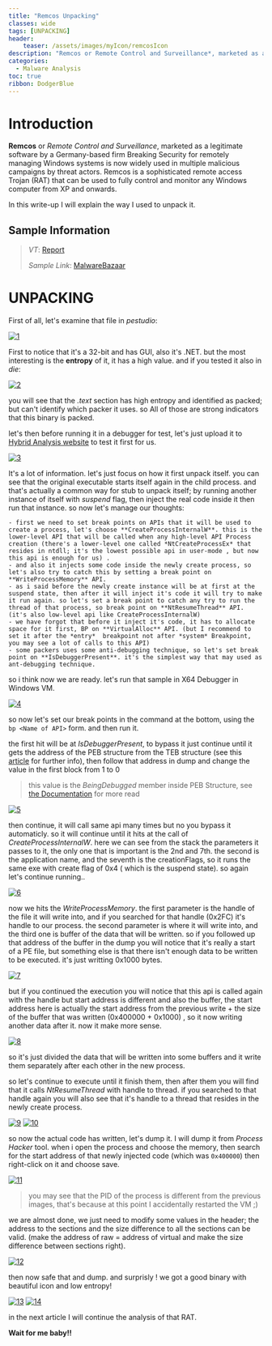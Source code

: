 ```yaml
---
title: "Remcos Unpacking"
classes: wide
tags: [UNPACKING]
header:
    teaser: /assets/images/myIcon/remcosIcon
description: "Remcos or Remote Control and Surveillance*, marketed as a legitimate software by a Germany-based firm Breaking Security for remotely managing Windows systems is now widely used in multiple malicious campaigns by threat actors. Remcos is a sophisticated remote access Trojan (RAT) that can be used to fully control and monitor any Windows computer from XP and onwards."
categories:
  - Malware Analysis
toc: true
ribbon: DodgerBlue
---
```


# Introduction

**Remcos** or *Remote Control and Surveillance*, marketed as a legitimate software by a Germany-based firm Breaking Security for remotely managing Windows systems is now widely used in multiple malicious campaigns by threat actors. Remcos is a sophisticated remote access Trojan (RAT) that can be used to fully control and monitor any Windows computer from XP and onwards.

In this write-up I will explain the way I used to unpack it.



## Sample Information 

>*VT*: [Report](https://www.virustotal.com/gui/file/ad3dc7a0c6ce33a7e45775b3452343eb748fab8823311df58d4599d6a203ff80)
>
>*Sample Link*: [MalwareBazaar](https://bazaar.abuse.ch/sample/ad3dc7a0c6ce33a7e45775b3452343eb748fab8823311df58d4599d6a203ff80)



# UNPACKING

First of all, let's examine that file in *pestudio*:

[![1](/assets/images/malware-analysis/remcosUnpack/1.png)](/assets/images/malware-analysis/remcosUnpack/1.png)

First to notice that it's a 32-bit and has GUI, also it's .NET. but the most interesting is the **entropy** of it, it has a high value. and if you tested it also in *die*:

[![2](/assets/images/malware-analysis/remcosUnpack/2.png)](/assets/images/malware-analysis/remcosUnpack/2.png)

you will see that the *.text* section has  high entropy and identified as packed;  but can't identify which packer it uses. so All of those are strong indicators that this binary is packed.

let's then before running it in a debugger for test, let's just upload it to [Hybrid Analysis website](https://www.hybrid-analysis.com/) to test it first for us.

[![3](/assets/images/malware-analysis/remcosUnpack/3.png)](/assets/images/malware-analysis/remcosUnpack/3.png)

It's a lot of information. let's just focus on how it first unpack itself. you can see that the original executable starts itself again in the child process. and that's actually a common way for stub to unpack itself; by running another instance of itself with *suspend* flag, then inject the real code inside it then run that instance. so now let's manage our thoughts:

	- first we need to set break points on APIs that it will be used to create a process, let's choose **CreateProcessInternalW**. this is the lower-level API that will be called when any high-level API Process creation (there's a lower-level one called *NtCreateProcessEx* that resides in ntdll; it's the lowest possible api in user-mode , but now this api is enough for us) .
	- and also it injects some code inside the newly create process, so let's also try to catch this by setting a break point on **WriteProcessMemory** API.
	- as i said before the newly create instance will be at first at the suspend state, then after it will inject it's code it will try to make it run again. so let's set a break point to catch any try to run the thread of that process, so break point on **NtResumeThread** API. (it's also low-level api like CreateProcessInternalW)
	- we have forgot that before it inject it's code, it has to allocate space for it first, BP on **VirtualAlloc** API. (but I recommend to set it after the *entry*  breakpoint not after *system* Breakpoint, you may see a lot of calls to this API)
	- some packers uses some anti-debugging technique, so let's set break point on **IsDebuggerPresent**. it's the simplest way that may used as ant-debugging technique.

so i think now we are ready. let's run that sample in X64 Debugger in Windows VM.

[![4](/assets/images/malware-analysis/remcosUnpack/4.png)](/assets/images/malware-analysis/remcosUnpack/4.png)

so now let's set our break points in the command at the bottom, using the ```bp <Name of API>```  form. and then run it.

the first hit will be at *IsDebuggerPresent*, to bypass it just continue until it gets the address of the PEB structure from the TEB structure (see this [article](https://www.wikiwand.com/en/Win32_Thread_Information_Block) for further info), then follow that address in dump and change the value in the first block from 1 to 0 

> this value is the *BeingDebugged* member inside PEB Structure, see [the Documentation](https://learn.microsoft.com/en-us/windows/win32/api/winternl/ns-winternl-peb) for more read

[![5](/assets/images/malware-analysis/remcosUnpack/5.png)](/assets/images/malware-analysis/remcosUnpack/5.png)

then continue, it will call same api many times but no you bypass it automaticly. so it will continue until it hits at the call of *CreateProcessInternalW*. here we can see from the stack the parameters it passes to it, the only one that is important is the 2nd and 7th. the second is the application name, and the seventh is the creationFlags, so it runs the same exe with create flag of 0x4 ( which is the suspend state). so again let's continue running..

[![6](/assets/images/malware-analysis/remcosUnpack/6.png)](/assets/images/malware-analysis/remcosUnpack/6.png)

now we hits the *WriteProcessMemory*. the first parameter is the handle of the file it will write into, and if you searched for that handle (0x2FC) it's handle to our process. the second parameter is where it will write into, and the third one is buffer of the data that will be written. so if you followed up that address of the buffer in the dump you will notice that it's really a start of a PE file, but something else is that there isn't enough data to be written to be executed. it's just writting 0x1000 bytes. 

[![7](/assets/images/malware-analysis/remcosUnpack/7.png)](/assets/images/malware-analysis/remcosUnpack/7.png)

but if you continued the execution you will notice that this api is called again with the handle but start address is different and also the buffer, the start address here is actually the start address from the previous write + the size of the buffer that was written (0x400000 + 0x1000) , so it now writing another data after it. now it make more sense.

[![8](/assets/images/malware-analysis/remcosUnpack/8.png)](/assets/images/malware-analysis/remcosUnpack/8.png)

so it's just divided the data that will be written into some buffers and it write them separately after each other in the new process.

so let's continue to execute until it finish them, then after them you will find that it calls *NtResumeThread* with handle to thread. if you searched to that handle again you will also see that it's handle to a thread that resides in the newly create process.

[![9](/assets/images/malware-analysis/remcosUnpack/9.png)](/assets/images/malware-analysis/remcosUnpack/9.png)
[![10](/assets/images/malware-analysis/remcosUnpack/10.png)](/assets/images/malware-analysis/remcosUnpack/10.png)

so now the actual code has written, let's dump it. I will dump it from *Process Hacker* tool. when i open the process and choose the memory, then search for the start address of that newly injected code (which was ```0x400000```) then right-click on it and choose save.

[![11](/assets/images/malware-analysis/remcosUnpack/11.png)](/assets/images/malware-analysis/remcosUnpack/11.png)

> you may see that the PID of the process is different from the previous images, that's because at this point I accidentally restarted the VM ;) 

we are almost done, we just need to modify some values in the header; the address to the sections and the size difference to all the sections can be valid. (make the address of raw = address of virtual and make the size difference between sections right).

[![12](/assets/images/malware-analysis/remcosUnpack/12.png)](/assets/images/malware-analysis/remcosUnpack/12.png)

then now safe that and dump. and surprisly ! we got a good binary with beautiful icon and low entropy!

[![13](/assets/images/malware-analysis/remcosUnpack/13.png)](/assets/images/malware-analysis/remcosUnpack/13.png)
[![14](/assets/images/malware-analysis/remcosUnpack/14.png)](/assets/images/malware-analysis/remcosUnpack/14.png)  

in the next article I will continue the analysis of that RAT.

**Wait for me baby!!**  

